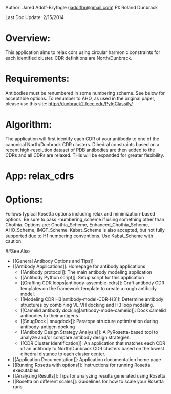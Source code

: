 Author: Jared Adolf-Bryfogle (jadolfbr@gmail.com)
PI: Roland Dunbrack

Last Doc Update: 2/15/2014

# Overview:
This application aims to relax cdrs using circular harmonic constraints for each identified cluster.  CDR definitions are North/Dunbrack.

# Requirements:
Antibodies must be renumbered in some numbering scheme.  See below for acceptable options.  To renumber to AHO, as used in the original paper, please use this site: http://dunbrack2.fccc.edu/PyIgClassify/

# Algorithm:
The application will first identify each CDR of your antibody to one of the canonical North/Dunbrack CDR clusters.  Dihedral constraints based on a recent high-resolution dataset of PDB antibodies are then added to the CDRs and all CDRs are relaxed.  THis will be expanded for greater flexibility.

# App: relax_cdrs

# Options:
Follows typical Rosetta options including relax and minimization-based options.  Be sure to pass -numbering_scheme if using something other than Chothia.  Options are: Chothia_Scheme, Enhanced_Chothia_Scheme, AHO_Scheme, IMGT_Scheme. Kabat_Scheme is also accepted, but not fully supported due to H1 numbering conventions.  Use Kabat_Scheme with caution.

##See Also

* [[General Antibody Options and Tips]]
* [[Antibody Applications]]: Homepage for antibody applications
    * [[Antibody protocol]]: The main antibody modeling application
    * [[Antibody Python script]]: Setup script for this application
    * [[Grafting CDR loops|antibody-assemble-cdrs]]: Graft antibody CDR templates on the framework template to create a rough antibody model.  
    * [[Modeling CDR H3|antibody-model-CDR-H3]]: Determine antibody structures by combining VL-VH docking and H3 loop modeling.
    - [[Camelid antibody docking|antibody-mode-camelid]]: Dock camelid antibodies to their antigens.
    - [[SnugDock | snugdock]]: Paratope structure optimization during antibody-antigen docking
    * [[Antibody Design Strategy Analysis]]: A PyRosetta-based tool to analyze and/or compare antibody design strategies.
    * [[CDR Cluster Identification]]: An application that matches each CDR of an antibody to North/Dunbrack CDR clusters based on the lowest dihedral distance to each cluster center.
* [[Application Documentation]]: Application documentation home page
* [[Running Rosetta with options]]: Instructions for running Rosetta executables.
* [[Analyzing Results]]: Tips for analyzing results generated using Rosetta
* [[Rosetta on different scales]]: Guidelines for how to scale your Rosetta runs